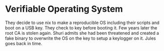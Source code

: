 # Verifiable Operating System

They decide to use nix to make a reproducible OS including their scripts and boot on a USB key.
They check to key before booting it.
Few years later the root CA is stolen again.
Shuri admits she had been threatened and created a fake binary to overwrite the OS on the key to setup a keylogger on it.
Jules goes back in time.
